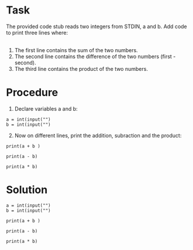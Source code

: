 # Task
The provided code stub reads two integers from STDIN, a and b. Add code to print three lines where: <br>
<br>
1.   The first line contains the sum of the two numbers. <br>
2.   The second line contains the difference of the two numbers (first - second). <br>
3.   The third line contains the product of the two numbers. <br>

# Procedure

1. Declare variables a and b:

```
a = int(input("")
b = int(input("")
```

2. Now on different lines, print the addition, subraction and the product:
```
print(a + b )

print(a - b)

print(a * b)
```

# Solution
```
a = int(input("")
b = int(input("")

print(a + b )

print(a - b)

print(a * b)
```
